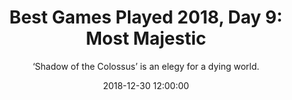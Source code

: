 ---
title: "Best Games Played 2018, Day 9: Most Majestic"
layout: writing
subtitle: "‘Shadow of the Colossus’ is an elegy for a dying world."
date: 2018-12-30 12:00:00
tags: [writing]
thumbnail_image: shadow-of-the-colossus.jpeg
primary_button_text: ward-games.com
primary_button_link: http://ward-games.com/best-games-played/best-games-played-2018-day-9-most-majestic/
---